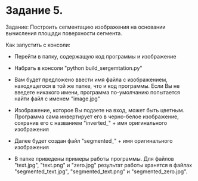 # Задание 5.
Задание: Построить  сегментацию  изображения  на  основании  вычисления  площади  поверхности сегмента.

Как запустить с консоли:
* Перейти в папку, содержащую код программы и изображение

* Набрать в консоли "python build_sergemtation.py"

* Вам будет предложено ввести имя файла с изображением, находящегося в той же папке, что и код программы. Если Вы не введете никакого имени, программа по-умолчанию попытается найти файл с именем "image.jpg"

* Изображение, которое Вы подаете на вход, может быть цветным. Программа сама инвертирует его в черно-белое изображение, сохранив его с названием "inverted_" + имя оригинального изображения

* Далее будет создан файл "segmented_" + имя оригинального изображения

* В папке приведены примеры работы программы. Для файлов "text.jpg", "text.png" и "zero.jpg" результат работы хранятся в файлах "segmented_text.jpg", "segmented_text.png" и "segmented_zero.jpg".
